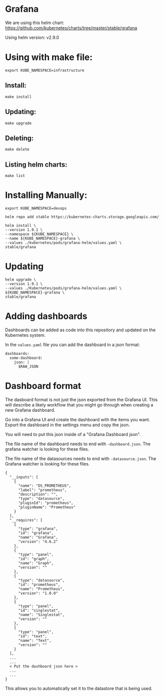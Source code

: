 Grafana
============

We are using this helm chart: https://github.com/kubernetes/charts/tree/master/stable/grafana

Using helm version: v2.9.0

# Using with make file:
```
export KUBE_NAMESPACE=infrastructure
```

## Install:
```
make install
```

## Updating:
```
make upgrade
```

## Deleting:
```
make delete
```

## Listing helm charts:
```
make list
```

# Installing Manually:
```
export KUBE_NAMESPACE=devops
```

```
helm repo add stable https://kubernetes-charts.storage.googleapis.com/

helm install \
--version 1.9.1 \
--namespace ${KUBE_NAMESPACE} \
--name ${KUBE_NAMESPACE}-grafana \
--values ./kubernetes/pods/grafana-helm/values.yaml \
stable/grafana
```

# Updating
```
helm upgrade \
--version 1.9.1 \
--values ./Kubernetes/pods/grafana-helm/values.yaml \
${KUBE_NAMESPACE}-grafana \
stable/grafana
```

# Adding dashboards
Dashboards can be added as code into this repository and updated on the Kubernetes system.

In the `values.yaml` file you can add the dashboard in a json format:

```
dashboards:
  some-dashboard:
    json: |
      $RAW_JSON
```

# Dashboard format
The dasboard format is not just the json exported from the Grafana UI.  This will
describe a likely workflow that you might go through when creating a new Grafana
dashboard.

Go into a Grafana UI and create the dashboard with the items you want.  Export
the dashboard in the settings menu and copy the json.

You will need to put this json inside of a "Grafana Dashboard json".

The file name of the dashboard needs to end with `-dashboard.json`.  The grafana
watcher is looking for these files.

The file name of the datasources needs to end with `-datasource.json`.  The Grafana
watcher is looking for these files.

```
{
  "__inputs": [
    {
      "name": "DS_PROMETHEUS",
      "label": "prometheus",
      "description": "",
      "type": "datasource",
      "pluginId": "prometheus",
      "pluginName": "Prometheus"
    }
  ],
  "__requires": [
    {
      "type": "grafana",
      "id": "grafana",
      "name": "Grafana",
      "version": "4.6.2"
    },
    {
      "type": "panel",
      "id": "graph",
      "name": "Graph",
      "version": ""
    },
    {
      "type": "datasource",
      "id": "prometheus",
      "name": "Prometheus",
      "version": "1.0.0"
    },
    {
      "type": "panel",
      "id": "singlestat",
      "name": "Singlestat",
      "version": ""
    },
    {
      "type": "panel",
      "id": "text",
      "name": "Text",
      "version": ""
    }
  ],
  ...
  ...
  < Put the dashboard json here >
  ...
  ...
}
```

This allows you to automatically set it to the datastore that is being used.
